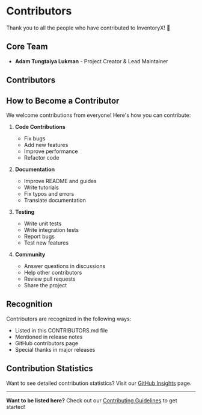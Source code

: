 # Contributors

Thank you to all the people who have contributed to InventoryX! 🎉

## Core Team

- **Adam Tungtaiya Lukman** - Project Creator & Lead Maintainer

## Contributors

<!-- 
This list will be automatically updated as contributors make pull requests.
You can also add contributors manually using the format below:

### [GitHub Username](https://github.com/username)
- Contribution description
- Date: YYYY-MM-DD
-->

## How to Become a Contributor

We welcome contributions from everyone! Here's how you can contribute:

1. **Code Contributions**
   - Fix bugs
   - Add new features
   - Improve performance
   - Refactor code

2. **Documentation**
   - Improve README and guides
   - Write tutorials
   - Fix typos and errors
   - Translate documentation

3. **Testing**
   - Write unit tests
   - Write integration tests
   - Report bugs
   - Test new features

4. **Community**
   - Answer questions in discussions
   - Help other contributors
   - Review pull requests
   - Share the project

## Recognition

Contributors are recognized in the following ways:

- Listed in this CONTRIBUTORS.md file
- Mentioned in release notes
- GitHub contributors page
- Special thanks in major releases

## Contribution Statistics

<!-- GitHub automatically tracks contribution statistics -->

Want to see detailed contribution statistics? Visit our [GitHub Insights](../../graphs/contributors) page.

---

**Want to be listed here?** Check out our [Contributing Guidelines](CONTRIBUTING.md) to get started!
